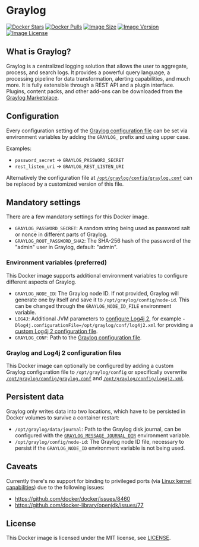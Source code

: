 # Graylog

[![Docker Stars](https://img.shields.io/docker/stars/joschi/graylog-alpine.svg)][hub]
[![Docker Pulls](https://img.shields.io/docker/pulls/joschi/graylog-alpine.svg)][hub]
[![Image Size](https://images.microbadger.com/badges/image/joschi/graylog-alpine.svg)][microbadger]
[![Image Version](https://images.microbadger.com/badges/version/joschi/graylog-alpine.svg)][microbadger]
[![Image License](https://images.microbadger.com/badges/license/joschi/graylog-alpine.svg)][microbadger]


[hub]: https://hub.docker.com/r/joschi/graylog-alpine/
[microbadger]: https://microbadger.com/images/joschi/graylog-alpine

## What is Graylog?

Graylog is a centralized logging solution that allows the user to aggregate, process, and search logs.
It provides a powerful query language, a processing pipeline for data transformation, alerting capabilities, and much more.
It is fully extensible through a REST API and a plugin interface.
Plugins, content packs, and other add-ons can be downloaded from the [Graylog Marketplace](https://marketplace.graylog.org).


## Configuration

Every configuration setting of the [Graylog configuration file](https://github.com/Graylog2/graylog2-server/blob/2.2.1/misc/graylog.conf) can be set via environment variables by adding the `GRAYLOG_` prefix and using upper case.

Examples:

* `password_secret` &rarr; `GRAYLOG_PASSWORD_SECRET`
* `rest_listen_uri` &rarr; `GRAYLOG_REST_LISTEN_URI`

Alternatively the configuration file at [`/opt/graylog/config/graylog.conf`](config/graylog.conf) can be replaced by a customized version of this file.


## Mandatory settings

There are a few mandatory settings for this Docker image.

* `GRAYLOG_PASSWORD_SECRET`: A random string being used as password salt or nonce in different parts of Graylog.
* `GRAYLOG_ROOT_PASSWORD_SHA2`: The SHA-256 hash of the password of the "admin" user in Graylog, default: "admin".


### Environment variables (preferred)

This Docker image supports additional environment variables to configure different aspects of Graylog.

* `GRAYLOG_NODE_ID`: The Graylog node ID. If not provided, Graylog will generate one by itself and save it to `/opt/graylog/config/node-id`. This can be changed through the `GRAYLOG_NODE_ID_FILE` environment variable.
* `LOG4J`: Additional JVM parameters to [configure Log4j 2](https://logging.apache.org/log4j/2.x/manual/configuration.html), for example `-Dlog4j.configurationFile=/opt/graylog/conf/log4j2.xml` for providing a [custom Log4j 2 configuration file](config/log4j2.xml).
* `GRAYLOG_CONF`: Path to the [Graylog configuration file](config/graylog.conf).


### Graylog and Log4j 2 configuration files

This Docker image can optionally be configured by adding a custom Graylog configuration file to `/opt/graylog/config` or specifically overwrite [`/opt/graylog/config/graylog.conf`](config/graylog.conf) and [`/opt/graylog/config/log4j2.xml`](config/log4j2.xml).


## Persistent data

Graylog only writes data into two locations, which have to be persisted in Docker volumes to survive a container restart:

* `/opt/graylog/data/journal`: Path to the Graylog disk journal, can be configured with the [`GRAYLOG_MESSAGE_JOURNAL_DIR`](https://github.com/Graylog2/graylog2-server/blob/2.2.1/misc/graylog.conf#L396-L403) environment variable.
* `/opt/graylog/config/node-id`: The Graylog node ID file, necessary to persist if the `GRAYLOG_NODE_ID` environment variable is not being used.


## Caveats

Currently there's no support for binding to privileged ports (via [Linux kernel capabilities](https://docs.docker.com/engine/security/security/#/linux-kernel-capabilities)) due to the following issues:

* https://github.com/docker/docker/issues/8460
* https://github.com/docker-library/openjdk/issues/77


## License

This Docker image is licensed under the MIT license, see [LICENSE](LICENSE).
